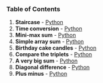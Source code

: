 ### Table of Contents
1. __Staircase__ - [Python](Staircase.py)
1. __Time conversion__ - [Python](Time%20Conversion.py)
1. __Mini-max sum__ - [Python](Mini-Max%20Sum.py)
1. __Simple array sum__ - [Python](Simple%20Array%20Sum.py)
1. __Birthday cake candles__ - [Python](Birthday%20Cake%20Candles.py)
1. __Compare the triplets__ - [Python](Compare%20the%20Triplets.py)
1. __A very big sum__ - [Python](A%20Very%20Big%20Sum.py)
1. __Diagonal difference__ - [Python](Diagonal%20Difference.py)
1. __Plus minus__ - [Python](Plus%20Minus.py)
